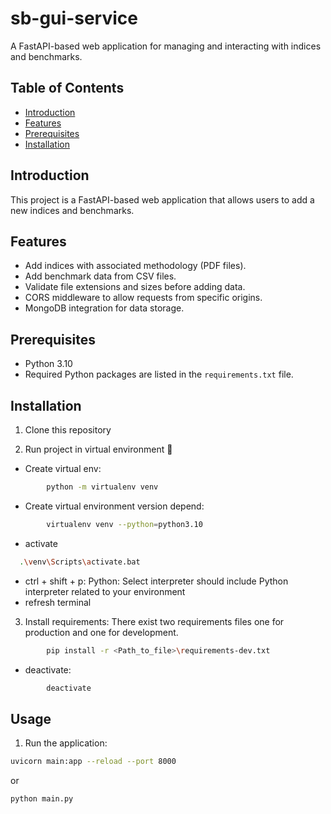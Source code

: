 # sb-gui-service

A FastAPI-based web application for managing and interacting with indices and benchmarks.

## Table of Contents

- [Introduction](#introduction)
- [Features](#features)
- [Prerequisites](#prerequisites)
- [Installation](#installation)

## Introduction

This project is a FastAPI-based web application that allows users
to add a new indices and benchmarks.

## Features

- Add indices with associated methodology (PDF files).
- Add benchmark data from CSV files.
- Validate file extensions and sizes before adding data.
- CORS middleware to allow requests from specific origins.
- MongoDB integration for data storage.

## Prerequisites

- Python 3.10
- Required Python packages are listed in the `requirements.txt` file.

## Installation

1. Clone this repository

2. Run project in virtual environment 🚀

- Create virtual env:

```bash
        python -m virtualenv venv
```

- Create virtual environment version depend:

```bash
        virtualenv venv --python=python3.10
```

- activate

```bash
  .\venv\Scripts\activate.bat
```

- ctrl + shift + p: Python: Select interpreter
  should include Python interpreter related to your environment
- refresh terminal

3. Install requirements:
   There exist two requirements files one for production and one for development.

```bash
        pip install -r <Path_to_file>\requirements-dev.txt
```

- deactivate:

```bash
        deactivate
```

## Usage

1. Run the application:

```bash
uvicorn main:app --reload --port 8000
```

or

```bash
python main.py
```
